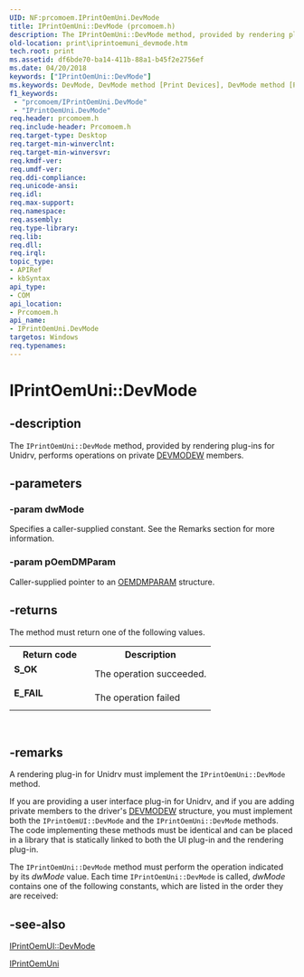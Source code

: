 ```yaml
---
UID: NF:prcomoem.IPrintOemUni.DevMode
title: IPrintOemUni::DevMode (prcomoem.h)
description: The IPrintOemUni::DevMode method, provided by rendering plug-ins for Unidrv, performs operations on private DEVMODEW members.
old-location: print\iprintoemuni_devmode.htm
tech.root: print
ms.assetid: df6bde70-ba14-411b-88a1-b45f2e2756ef
ms.date: 04/20/2018
keywords: ["IPrintOemUni::DevMode"]
ms.keywords: DevMode, DevMode method [Print Devices], DevMode method [Print Devices],IPrintOemUni interface, IPrintOemUni interface [Print Devices],DevMode method, IPrintOemUni.DevMode, IPrintOemUni::DevMode, prcomoem/IPrintOemUni::DevMode, print.iprintoemuni_devmode, print_unidrv-pscript_rendering_f7793c3f-de50-4699-a9f1-bf73f8171ecc.xml
f1_keywords:
 - "prcomoem/IPrintOemUni.DevMode"
 - "IPrintOemUni.DevMode"
req.header: prcomoem.h
req.include-header: Prcomoem.h
req.target-type: Desktop
req.target-min-winverclnt: 
req.target-min-winversvr: 
req.kmdf-ver: 
req.umdf-ver: 
req.ddi-compliance: 
req.unicode-ansi: 
req.idl: 
req.max-support: 
req.namespace: 
req.assembly: 
req.type-library: 
req.lib: 
req.dll: 
req.irql: 
topic_type:
- APIRef
- kbSyntax
api_type:
- COM
api_location:
- Prcomoem.h
api_name:
- IPrintOemUni.DevMode
targetos: Windows
req.typenames: 
---
```


# IPrintOemUni::DevMode


## -description


The <code>IPrintOemUni::DevMode</code> method, provided by rendering plug-ins for Unidrv, performs operations on private <a href="https://docs.microsoft.com/windows/win32/api/wingdi/ns-wingdi-devicemodew">DEVMODEW</a> members.


## -parameters




### -param dwMode

Specifies a caller-supplied constant. See the Remarks section for more information.


### -param pOemDMParam

Caller-supplied pointer to an <a href="https://docs.microsoft.com/windows-hardware/drivers/ddi/printoem/ns-printoem-_oemdmparam">OEMDMPARAM</a> structure.


## -returns



The method must return one of the following values.

<table>
<tr>
<th>Return code</th>
<th>Description</th>
</tr>
<tr>
<td width="40%">
<dl>
<dt><b>S_OK</b></dt>
</dl>
</td>
<td width="60%">
The operation succeeded.

</td>
</tr>
<tr>
<td width="40%">
<dl>
<dt><b>E_FAIL</b></dt>
</dl>
</td>
<td width="60%">
The operation failed

</td>
</tr>
</table>
 




## -remarks



A rendering plug-in for Unidrv must implement the <code>IPrintOemUni::DevMode</code> method.

If you are providing a user interface plug-in for Unidrv, and if you are adding private members to the driver's <a href="https://docs.microsoft.com/windows/win32/api/wingdi/ns-wingdi-devicemodew">DEVMODEW</a> structure, you must implement both the <code>IPrintOemUI::DevMode</code> and the <code>IPrintOemUni::DevMode</code> methods. The code implementing these methods must be identical and can be placed in a library that is statically linked to both the UI plug-in and the rendering plug-in.

The <code>IPrintOemUni::DevMode</code> method must perform the operation indicated by its <i>dwMode</i> value. Each time <code>IPrintOemUni::DevMode</code> is called, <i>dwMode</i> contains one of the following constants, which are listed in the order they are received:






## -see-also




<a href="https://docs.microsoft.com/windows-hardware/drivers/ddi/prcomoem/nf-prcomoem-iprintoemui-devmode">IPrintOemUI::DevMode</a>



<a href="https://docs.microsoft.com/windows-hardware/drivers/ddi/prcomoem/nn-prcomoem-iprintoemuni">IPrintOemUni</a>
 

 

